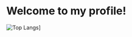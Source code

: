 # Welcome to my profile! 

![Top Langs](https://github-readme-stats.vercel.app/api/top-langs/?username=ChocoboQJJ)]
